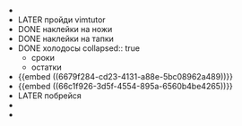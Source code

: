 -
- LATER пройди vimtutor
- DONE наклейки на ножи
- DONE наклейки на тапки
- DONE холодосы
  collapsed:: true
	- сроки
	- остатки
- {{embed ((6679f284-cd23-4131-a88e-5bc08962a489))}}
- {{embed ((66c1f926-3d5f-4554-895a-6560b4be4265))}}
- LATER побрейся
-
-